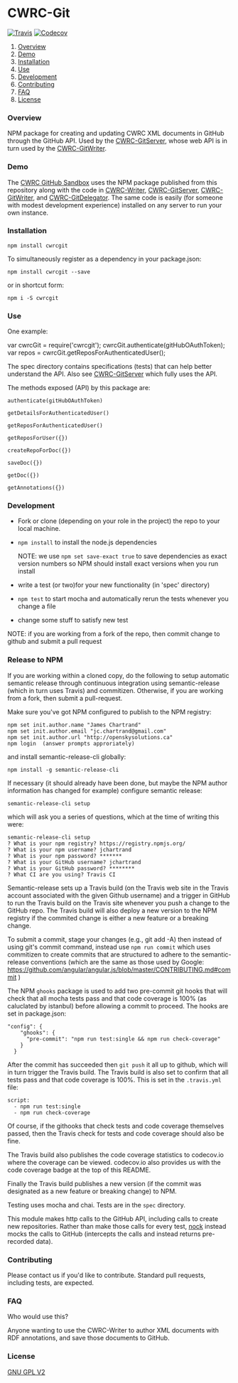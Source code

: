 # CWRC-Git

[![Travis](https://img.shields.io/travis/jchartrand/CWRC-Git.svg)](https://travis-ci.org/jchartrand/CWRC-Git)
[![Codecov](https://img.shields.io/codecov/c/github/jchartrand/CWRC-Git.svg)]()

1. [Overview](#overview)
1. [Demo](#demo)
1. [Installation](#installation)
1. [Use](#use)
1. [Development](#development)
1. [Contributing](#contributing)
1. [FAQ](#faq)
1. [License](#license)

### Overview

NPM package for creating and updating CWRC XML documents in GitHub through the GitHub API.  Used by the [CWRC-GitServer](https://github.com/cwrc/CWRC-GitServer), whose web API is in turn used by the [CWRC-GitWriter](https://github.com/cwrc/CWRC-GitWriter).

### Demo 

The [CWRC GitHub Sandbox](http://208.75.74.217/editor_github.html) uses the NPM package published from this repository along with the code in [CWRC-Writer](https://github.com/cwrc/CWRC-Writer), [CWRC-GitServer](https://github.com/cwrc/CWRC-GitServer), [CWRC-GitWriter](https://github.com/cwrc/CWRC-GitWriter), and [CWRC-GitDelegator](https://github.com/cwrc/CWRC-GitServer). The same code is easily (for someone with modest development experience) installed on any server to run your own instance.

### Installation

`npm install cwrcgit`   

To simultaneously register as a dependency in your package.json:

`npm install cwrcgit --save`   

or in shortcut form:

`npm i -S cwrcgit`

### Use

One example:

var cwrcGit = require('cwrcgit');
cwrcGit.authenticate(gitHubOAuthToken);
var repos = cwrcGit.getReposForAuthenticatedUser();

The spec directory contains specifications (tests) that can help better understand the API. Also see [CWRC-GitServer](https://github.com/cwrc/CWRC-GitServer) which fully uses the API.

The methods exposed (API) by this package are:

```
authenticate(gitHubOAuthToken)

getDetailsForAuthenticatedUser()

getReposForAuthenticatedUser()

getReposForUser({})

createRepoForDoc({})

saveDoc({})

getDoc({})

getAnnotations({})

```

### Development

* Fork or clone (depending on your role in the project) the repo to your local machine.

* `npm install` to install the node.js dependencies 
	
	NOTE:  we use `npm set save-exact true` to save dependencies as exact version numbers so NPM should install exact versions when you run install

* write a test (or two)for your new functionality (in 'spec' directory)

* `npm test` to start mocha and automatically rerun the tests whenever you change a file

* change some stuff to satisfy new test

NOTE:  if you are working from a fork of the repo, then commit change to github and submit a pull request

### Release to NPM

If you are working within a cloned copy, do the following to setup automatic semantic release through continuous integration using semantic-release (which in turn uses Travis) and commitizen.  Otherwise, if you are working from a fork, then submit a pull-request.

Make sure you've got NPM configured to publish to the NPM registry:

```
npm set init.author.name "James Chartrand"
npm set init.author.email "jc.chartrand@gmail.com"
npm set init.author.url "http://openskysolutions.ca"
npm login  (answer prompts approriately)
```
and install semantic-release-cli globally:

`npm install -g semantic-release-cli`

If necessary (it should already have been done, but maybe the NPM author information has changed for example) configure semantic release:

`semantic-release-cli setup`

which will ask you a series of questions, which at the time of writing this were:

```
semantic-release-cli setup
? What is your npm registry? https://registry.npmjs.org/
? What is your npm username? jchartrand
? What is your npm password? *******
? What is your GitHub username? jchartrand
? What is your GitHub password? ********
? What CI are you using? Travis CI
```

Semantic-release sets up a Travis build (on the Travis web site in the Travis account associated with the given Github username) and a trigger in GitHub to run the Travis build on the Travis site whenever you push a change to the GitHub repo.  The Travis build will also deploy a new version to the NPM registry if the commited change is either a new feature or a breaking change.

To submit a commit, stage your changes (e.g., git add -A) then instead of using git's commit command, instead use `npm run commit` which uses commitizen to create commits that are structured to adhere to the semantic-release conventions (which are the same as those used by Google: https://github.com/angular/angular.js/blob/master/CONTRIBUTING.md#commit )

The NPM `ghooks` package is used to add two pre-commit git hooks that will check that all mocha tests pass and that code coverage is 100% (as caluclated by istanbul) before allowing a commit to proceed.  The hooks are set in package.json:

```
"config": {
    "ghooks": {
      "pre-commit": "npm run test:single && npm run check-coverage"
    }
  }
```

After the commit has succeeded then `git push` it all up to github, which will in turn trigger the Travis build.  The Travis build is also set to confirm that all tests pass and that code coverage is 100%.  This is set in the `.travis.yml` file:

```
script:
  - npm run test:single
  - npm run check-coverage
```

Of course, if the githooks that check tests and code coverage themselves passed, then the Travis check for tests and code coverage should also be fine. 

The Travis build also publishes the code coverage statistics to codecov.io where the coverage can be viewed. codecov.io also provides us with the code coverage badge at the top of this README.

Finally the Travis build publishes a new version (if the commit was designated as a new feature or breaking change) to NPM.

Testing uses mocha and chai.  Tests are in the `spec` directory. 

This module makes http calls to the GitHub API, including calls to create new repositories.  Rather than make those calls for every test, [nock](https://github.com/node-nock/nock) instead mocks the calls to GitHub (intercepts the calls and instead returns pre-recorded data).



### Contributing

Please contact us if you'd like to contribute.  Standard pull requests, including tests, are expected.

### FAQ

Who would use this?

Anyone wanting to use the CWRC-Writer to author XML documents with RDF annotations, and save those documents to GitHub.

### License

[GNU GPL V2](LICENSE)